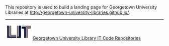 This repository is used to build a landing page for Georgetown University Libraries at http://georgetown-university-libraries.github.io/.

***
[![Georgetown University Library IT Code Repositories](LIT-logo-small.png)Georgetown University Library IT Code Repositories](http://georgetown-university-libraries.github.io/)

